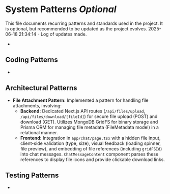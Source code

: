 # System Patterns *Optional*

This file documents recurring patterns and standards used in the project.
It is optional, but recommended to be updated as the project evolves.
2025-06-18 21:34:14 - Log of updates made.

*

## Coding Patterns

*   

## Architectural Patterns

*   **File Attachment Pattern:** Implemented a pattern for handling file attachments, involving:
    *   **Backend:** Dedicated Next.js API routes (`/api/files/upload`, `/api/files/download/[fileId]`) for secure file upload (POST) and download (GET). Utilizes MongoDB GridFS for binary storage and Prisma ORM for managing file metadata (FileMetadata model) in a relational manner.
    *   **Frontend:** Integration in `app/chat/page.tsx` with a hidden file input, client-side validation (type, size), visual feedback (loading spinner, file preview), and embedding of file references (including `gridFSId`) into chat messages. `ChatMessageContent` component parses these references to display file icons and provide clickable download links.


## Testing Patterns

*